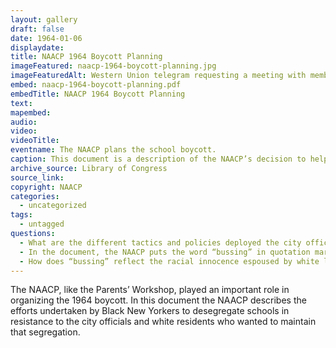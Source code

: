 ```yaml
---
layout: gallery
draft: false
date: 1964-01-06
displaydate:
title: NAACP 1964 Boycott Planning
imageFeatured: naacp-1964-boycott-planning.jpg
imageFeaturedAlt: Western Union telegram requesting a meeting with members
embed: naacp-1964-boycott-planning.pdf
embedTitle: NAACP 1964 Boycott Planning
text: 
mapembed:
audio:
video: 
videoTitle: 
eventname: The NAACP plans the school boycott.
caption: This document is a description of the NAACP’s decision to help plan the 1964 boycott. It details moves by the NAACP since 1955 to desegregate New York City’s Schools and the various evasion tactics used by the Board of Education.
archive_source: Library of Congress
source_link: 
copyright: NAACP
categories:
  - uncategorized
tags:
  - untagged
questions:
  - What are the different tactics and policies deployed the city officials to sustain segregation?
  - In the document, the NAACP puts the word “bussing” in quotation marks. Why do they do that? How does the issue of “bussing” obscure the realities of segregation?
  - How does “bussing” reflect the racial innocence espoused by white liberalism? What challenges did this language and these ideas pose to the NAACP’s organizing efforts?
---
```


The NAACP, like the Parents’ Workshop, played an important role in organizing the 1964 boycott. In this document the NAACP describes the efforts undertaken by Black New Yorkers to desegregate schools in resistance to the city officials and white residents who wanted to maintain that segregation.
